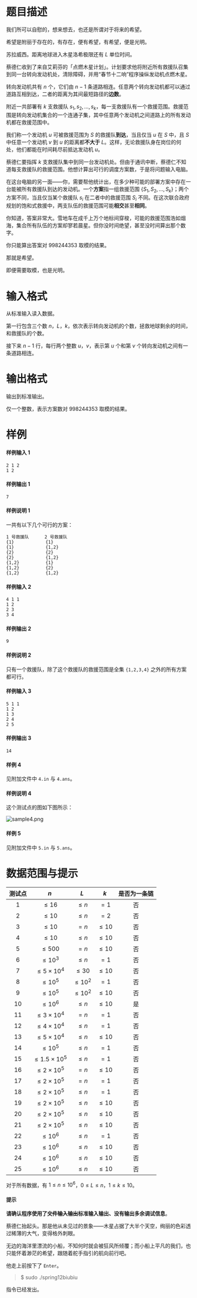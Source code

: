 
# 题目描述

我们所可以自慰的，想来想去，也还是所谓对于将来的希望。  

希望是附丽于存在的，有存在，便有希望，有希望，便是光明。

苏拉威西。距离地球进入木星洛希极限还有 $L$ 单位时间。

蔡德仁收到了来自艾莉芬的「点燃木星计划」。计划要求他将附近所有救援队召集到同一台转向发动机处，清除障碍，并用“春节十二响”程序操纵发动机点燃木星。

转向发动机共有 $n$ 个，它们由 $n-1$ 条道路相连。任意两个转向发动机都可以通过道路互相到达，二者的距离为其间最短路径的**边数**。

附近一共部署有 $k$ 支救援队 $s_1, s_2, \dots, s_k$，每一支救援队有一个救援范围。救援范围是转向发动机集合的一个连通子集，其中任意两个发动机之间道路上的所有发动机都在救援范围中。

我们称一个发动机 $u$ 可被救援范围为 $S$ 的救援队**到达**，当且仅当 $u$ 在 $S$ 中，且 $S$ 中任意一个发动机 $v$ 到 $u$ 的距离都**不大于** $L$。这样，无论救援队身在岗位的何处，他们都能在时间耗尽前抵达发动机 $u$。

蔡德仁要指挥 $k$ 支救援队集中到同一台发动机处。但由于通讯中断，蔡德仁不知道每支救援队的救援范围。他想计算出可行的调度方案数，于是将问题输入电脑。

在这台电脑的另一面——你，需要帮他统计出，在多少种可能的部署方案中存在一台能被所有救援队到达的发动机。一个**方案**指一组救援范围 $\{S_1, S_2, \dots , S_k\}$；两个方案不同，当且仅当某个救援队 $s_i$ 在二者中的救援范围 $S_i$ 不同。在这次联合政府规划的饱和式救援中，两支队伍的救援范围可能**相交**甚至**相同**。

你知道，答案非常大。雪地车在成千上万个地标间穿梭，可能的救援范围浩如烟海，集合所有队伍的方案却寥若晨星。但你没时间绝望，甚至没时间算出那个数字。

你只能算出答案对 $998244353$ 取模的结果。

那就是希望。

即便需要取模，也是光明。

# 输入格式

从标准输入读入数据。

第一行包含三个数 $n$，$L$，$k$，依次表示转向发动机的个数，拯救地球剩余的时间，和救援队的个数。

接下来 $n-1$ 行，每行两个整数 $u$，$v$，表示第 $u$ 个和第 $v$ 个转向发动机之间有一条道路相连。

# 输出格式

输出到标准输出。

仅一个整数，表示方案数对 $998244353$ 取模的结果。

# 样例

#### 样例输入 1
```plain
2 1 2
1 2
```
#### 样例输出 1
```plain
7
```
#### 样例说明 1
一共有以下几个可行的方案：
```plain
1 号救援队      2 号救援队
{1}            {1}
{1}            {1,2}
{2}            {2}
{2}            {1,2}
{1,2}          {1}
{1,2}          {2}
{1,2}          {1,2}
```
#### 样例输入 2
```plain
4 1 1
1 2
2 3
3 4
```
#### 样例输出 2
```plain
9
```
#### 样例说明 2
只有一个救援队，除了这个救援队的救援范围是全集 `{1,2,3,4}` 之外的所有方案都可行。

#### 样例输入 3
```plain
5 1 1
1 2
1 3
2 4
2 5
```
#### 样例输出 3
```plain
14
```
#### 样例 4
见附加文件中 `4.in` 与 `4.ans`。

#### 样例说明 4
这个测试点的图如下图所示：

![sample4.png](/source/guoj/1069/img/aHR0cHM6Ly9sb2otaW1nLnVweXVuLm1lbmNpLm1lbXNldDAuY24vMjAxOS8wNC8wNy81Y2E5OTNhMGQ2M2RhLnBuZw==.png)

#### 样例 5
见附加文件中 `5.in` 与 `5.ans`。

# 数据范围与提示

|测试点|$n$|$L$|$k$|是否为一条链|
|:-:|:-:|:-:|:-:|:-:|
|$1$|$\le 16$|$\le n$|$=1$|否|
|$2$|$\le 10$|$\le n$|$=2$|否|
|$3$|$\le 10$|$=n$|$\le 10$|否|
|$4$|$\le 10$|$\le n$|$\le 10$|否|
|$5$|$\le 500$|$=n$|$\le 10$|否|
|$6$|$\le 10^3$|$\le n$|$=1$|否|
|$7$|$\le 5\times 10^4$|$\le 30$|$\le 10$|否|
|$8$|$\le 10^5$|$\le 10^2$|$=1$|否|
|$9$|$\le 10^5$|$\le 10^2$|$\le 10$|否|
|$10$|$\le 10^6$|$\le n$|$\le 10$|是|
|$11$|$\le 3\times 10^4$|$=n$|$=1$|否|
|$12$|$\le 4\times 10^4$|$\le n$|$=1$|否|
|$13$|$\le 5\times 10^4$|$\le n$|$\le 10$|否|
|$14$|$\le 10^5$|$\le n$|$=1$|否|
|$15$|$\le 1.5\times 10^5$|$\le n$|$=1$|否|
|$16$|$\le 2\times 10^5$|$=n$|$\le 10$|否|
|$17$|$\le 2\times 10^5$|$=n$|$=1$|否|
|$18$|$\le 2\times 10^5$|$\le n$|$=1$|否|
|$19$|$\le 2\times 10^5$|$\le n$|$\le 10$|否|
|$20$|$\le 2\times 10^5$|$\le n$|$\le 10$|否|
|$21$|$\le 2\times 10^5$|$\le n$|$\le 10$|否|
|$22$|$\le 10^6$|$\le n$|$=1$|否|
|$23$|$\le 10^6$|$\le n$|$\le 10$|否|
|$24$|$\le 10^6$|$\le n$|$\le 10$|否|
|$25$|$\le 10^6$|$\le n$|$\le 10$|否|

对于所有数据，有 $1 \le n \le 10^6$，$0 \le L \le n$，$1 \le k \le 10$。

#### 提示
**请确认程序使用了~~文件输入输出~~标准输入输出、没有输出多余调试信息**。

蔡德仁抬起头。那是他从未见过的景象——木星占据了大半个天空，绚丽的色彩透过稀薄的大气，变得格外刺眼。
	
无边的海洋里漂流的小船，不知何时就会被狂风所倾覆；而小船上平凡的我们，也只能怀着渺茫的希望，跟随着舵手指引的航向前行吧。

他走上前按下了 `Enter`。

> $ sudo ./spring12biubiu

指令已经发出。

